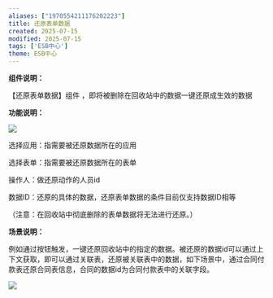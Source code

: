 ```yaml
---
aliases: ["1970554211176202223"]
title: 还原表单数据
created: 2025-07-15
modified: 2025-07-15
tags: ['ESB中心']
theme: ESB中心
---
```


**组件说明：**

【还原表单数据】组件 ，即将被删除在回收站中的数据一键还原成生效的数据

**功能说明：**

![](dff1e4f1b0eb212ebb53ebf1b8a83144.jpg)

选择应用：指需要被还原数据所在的应用

选择表单：指需要被还原数据所在的表单

操作人：做还原动作的人员id

数据ID：还原的具体的数据，还原表单数据的条件目前仅支持数据ID相等

（注意：在回收站中彻底删除的表单数据将无法进行还原。）

**场景说明：**

例如通过按钮触发，一键还原回收站中的指定的数据。被还原的数据id可以通过上下文获取，即可以通过关联表，还原被关联表中的数据，如下场景中，通过合同付款表还原合同表信息，合同的数据id为合同付款表中的关联字段。

![](b733eccbf9df0b4f1fa6d1ba8714980a.jpg)